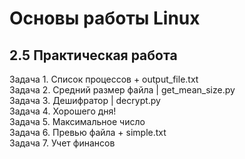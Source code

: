 # Основы работы Linux
## 2.5 Практическая работа<br>
Задача 1. Список процессов + output_file.txt<br>
Задача 2. Средний размер файла | get_mean_size.py<br>
Задача 3. Дешифратор | decrypt.py<br>
Задача 4. Хорошего дня!<br>
Задача 5. Максимальное число<br>
Задача 6. Превью файла + simple.txt<br>
Задача 7. Учет финансов
